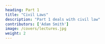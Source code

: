 ```yaml
---
heading: Part 1
title: "Civil Laws"
description: "Part 1 deals with civil law"
contributors: ['Adam Smith']
image: /covers/lectures.jpg
weight: 2
---
```

